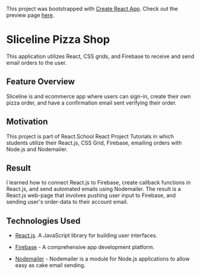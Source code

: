 This project was bootstrapped with [Create React App](https://github.com/facebook/create-react-app "React.js"). Check out the preview page [here](https://sliceline-aa686.web.app/ "Sliceline").

# Sliceline Pizza Shop
This application utilizes React, CSS grids, and Firebase to receive and send email orders to the user.

## Feature Overview
Sliceline is and ecommerce app where users can sign-in, create their own pizza order, and have a confirmation email sent verifying their order.

## Motivation
This project is part of React.School React Project Tutorials in which students utilize their React.js, CSS Grid, Firebase, emailing orders with Node.js and Nodemailer.

## Result
I learned how to connect React.js to Firebase, create callback functions in React.js, and send automated emails using Nodemailer. The result is a React.js web-page that involves pushing user input to Firebase, and sending user's order-data to their account email.

## Technologies Used
- [React.js](https://reactjs.org/ "React.js"). A JavaScript library for building user interfaces.

- [Firebase](https://firebase.google.com/ "Firebase") - A comprehensive app
development platform.

- [Nodemailer](https://nodemailer.com/about/ "Nodemailer") - Nodemailer is a module for Node.js applications to allow easy as cake email sending.

